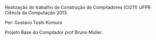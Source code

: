 Realização do trabalho de Construção de Compiladores (CI211) UFPR Ciência da Computação 2013.

Por: Gustavo Toshi Komura

Projeto Base do Compilador prof Bruno Muller.
